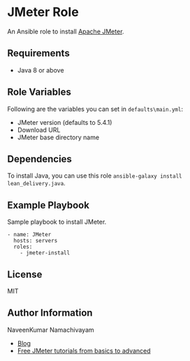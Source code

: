 JMeter Role
=========

An Ansible role to install [Apache JMeter](https://jmeter.apache.org). 

Requirements
------------

* Java 8 or above

Role Variables
--------------

Following are the variables you can set in `defaults\main.yml`:

* JMeter version (defaults to 5.4.1)
* Download URL
* JMeter base directory name

Dependencies
------------

To install Java, you can use this role `ansible-galaxy install lean_delivery.java`.

Example Playbook
----------------

Sample playbook to install JMeter.

    - name: JMeter
      hosts: servers
      roles:
        - jmeter-install

License
-------

MIT

Author Information
------------------

NaveenKumar Namachivayam

- [Blog](https://qainsights.com)
- [Free JMeter tutorials from basics to advanced](https://www.youtube.com/playlist?list=PLJ9A48W0kpRIjLkZ32Do9yDZXnnm7_uj_)
